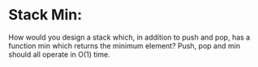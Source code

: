 # Stack Min:
How would you design a stack which, in addition to push and pop, has a function min which returns the minimum element? Push, pop and min should all operate in O(1) time.
